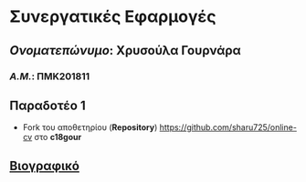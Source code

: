 # **Συνεργατικές Εφαρμογές**
## *Ονοματεπώνυμο*: **Χρυσούλα Γουρνάρα**
### *Α.Μ.*: **ΠΜΚ201811**
## Παραδοτέο 1
- Fork του αποθετηρίου (**Repository**) https://github.com/sharu725/online-cv στο **c18gour**
## [Βιογραφικό](https://c18gour.github.io/online-cv/) 
